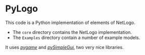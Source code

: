 # PyLogo

This code is a Python implementation of elements of NetLogo.

* The `core` directory contains the NetLogo implementation.
* The `Examples` directory contain a number of example models.

It uses [_pygame_](https://www.pygame.org/docs/) and [_pySimpleGui_](https://pysimplegui.readthedocs.io/en/latest/), two very nice libraries.
